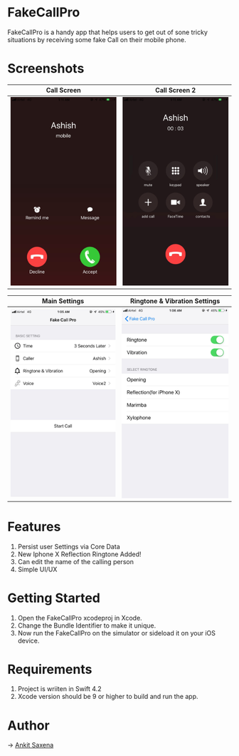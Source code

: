 # FakeCallPro
FakeCallPro is a handy app that helps users to get out of sone tricky situations by receiving some fake Call on their mobile phone.

# Screenshots
Call Screen            |  Call Screen 2
:-------------------------:|:-------------------------:
![](/FakeCallPro/Screenshots/ss1.jpg)  |  ![](/FakeCallPro/Screenshots/ss2.jpg)

Main Settings            |  Ringtone & Vibration Settings
:-------------------------:|:-------------------------:
![](/FakeCallPro/Screenshots/ss3.jpg)  |  ![](/FakeCallPro/Screenshots/ss4.jpg)

# Features
1) Persist user Settings via Core Data
2) New Iphone X Reflection Ringtone Added!
3) Can edit the name of the calling person
4) Simple UI/UX

# Getting Started
1) Open the FakeCallPro xcodeproj in Xcode.
2) Change the Bundle Identifier to make it unique.
3) Now run the FakeCallPro on the simulator or sideload it on your iOS device.

# Requirements
1) Project is wriiten in Swift 4.2
2) Xcode version should be 9 or higher to build and run the app.

# Author
-> <a href="https://twitter.com/ankitdev96">Ankit Saxena</a>

